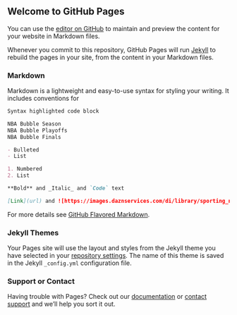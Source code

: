 ## Welcome to GitHub Pages

You can use the [editor on GitHub](https://github.com/jeremiahtilahun/NBA-Teams/edit/main/README.md) to maintain and preview the content for your website in Markdown files.

Whenever you commit to this repository, GitHub Pages will run [Jekyll](https://jekyllrb.com/) to rebuild the pages in your site, from the content in your Markdown files.

### Markdown

Markdown is a lightweight and easy-to-use syntax for styling your writing. It includes conventions for

```markdown
Syntax highlighted code block

NBA Bubble Season
NBA Bubble Playoffs
NBA Bubble Finals

- Bulleted
- List

1. Numbered
2. List

**Bold** and _Italic_ and `Code` text

[Link](url) and ![https://images.daznservices.com/di/library/sporting_news/8/88/nba-bubble-072820-getty-ftr_171qre7cfhsui1b802zc3k2pks.jpg?t=-1690856413&quality=100&w=1280&h=720](src)
```

For more details see [GitHub Flavored Markdown](https://guides.github.com/features/mastering-markdown/).

### Jekyll Themes

Your Pages site will use the layout and styles from the Jekyll theme you have selected in your [repository settings](https://github.com/jeremiahtilahun/NBA-Teams/settings). The name of this theme is saved in the Jekyll `_config.yml` configuration file.

### Support or Contact

Having trouble with Pages? Check out our [documentation](https://docs.github.com/categories/github-pages-basics/) or [contact support](https://github.com/contact) and we’ll help you sort it out.
